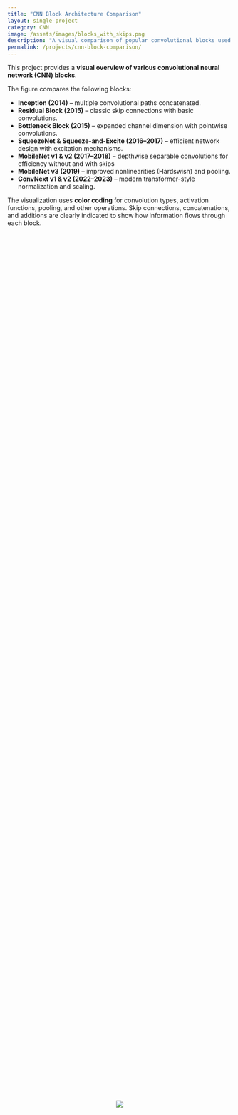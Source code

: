 ```yaml
---
title: "CNN Block Architecture Comparison"
layout: single-project
category: CNN
image: /assets/images/blocks_with_skips.png
description: "A visual comparison of popular convolutional blocks used in CNN architectures, highlighting the different types of building blocks (convolutions, skip connections, and activation functions)."
permalink: /projects/cnn-block-comparison/
---
```


This project provides a **visual overview of various convolutional neural network (CNN) blocks**. 

The figure compares the following blocks:

- **Inception (2014)** – multiple convolutional paths concatenated.  
- **Residual Block (2015)** – classic skip connections with basic convolutions.  
- **Bottleneck Block (2015)** – expanded channel dimension with pointwise convolutions.  
- **SqueezeNet & Squeeze-and-Excite (2016–2017)** – efficient network design with excitation mechanisms.  
- **MobileNet v1 & v2 (2017–2018)** – depthwise separable convolutions for efficiency without and with skips 
- **MobileNet v3 (2019)** – improved nonlinearities (Hardswish) and pooling. 
- **ConvNext v1 & v2 (2022–2023)** – modern transformer-style normalization and scaling.  

The visualization uses **color coding** for convolution types, activation functions, pooling, and other operations. Skip connections, concatenations, and additions are clearly indicated to show how information flows through each block.

<html>
<head>
    <style>
        * {
            margin: 0;
            padding: 0;
        }
        .imgbox {
            display: grid;
            height: 100%;
        }
        .center-fit {
            max-width: 100%;
            max-height: 100vh;
            margin: auto;
        }
    </style>
</head>
<body>
<div class="imgbox">
    <img class="center-fit" src='{{site.url}}{{site.baseurl}}/assets/images/blocks_with_skips.png'>
</div>
</body>
</html>
